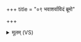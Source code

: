 +++
title = "०९ भवाशर्वाविदं ब्रूमो"

+++
<details><summary>मूलम् (VS)</summary>

भ॑वाश॒र्वावि॒दं ब्रू॑मो रु॒द्रं प॑शु॒पति॑श्च॒ यः। इषू॒र्या ए॑षां संवि॒द्म ता नः॑ सन्तु॒ सदा॑ शि॒वाः ॥
</details>
